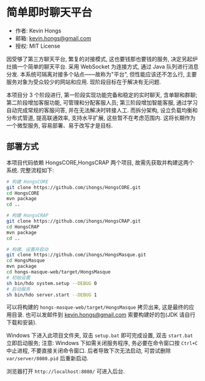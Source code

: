 # 简单即时聊天平台

* 作者: Kevin Hongs
* 邮箱: kevin.hongs@gmail.com
* 授权: MIT License

因受够了第三方聊天平台, 繁复的对接模式, 这也要钱那也要钱的服务, 决定另起炉灶搞一个简单的聊天平台. 采用 WebSocket 为连接方式, 通过 Java 队列进行消息分发. 本系统可隔离对接多个站点——故称为"平台", 但性能应该还不怎么行, 主要服务对象为受众较少的网站和应用. 现阶段目标在于解决有无问题.

本项目分 3 个阶段进行, 第一阶段实现功能完备和稳定的实时聊天, 含单聊和群聊; 第二阶段增加客服功能, 可管理和分配客服人员; 第三阶段增加智能客服, 通过学习自动完成常规的客服问答, 并在无法解决时转接人工. 而拆分架构, 设立负载均衡和分布式管道, 提高联通效率, 支持水平扩展, 这些暂不在考虑范围内. 这将长期作为一个微型服务, 容易部署、易于改写才是目标.

## 部署方式

本项目代码依赖 HongsCORE,HongsCRAP 两个项目, 故需先获取并构建这两个系统. 完整流程如下:

```bash
# 构建 HongsCORE
git clone https://github.com/ihongs/HongsCORE.git
cd HongsCORE
mvn package
cd ..

# 构建 HongsCRAP
git clone https://github.com/ihongs/HongsCRAP.git
cd HongsCRAP
mvn package
cd ..

# 构建、设置并启动
git clone https://github.com/ihongs/HongsMasque.git
cd HongsMasque
mvn package
cd hongs-masque-web/target/HongsMasque
# 初始设置
sh bin/hdo system.setup --DEBUG 0
# 启动服务
sh bin/hdo server.start --DEBUG 1
```

可以将构建的 `hongs-masque-web/target/HongsMasque` 拷贝出来, 这是最终的应用目录. 也可以发邮件到 kevin.hongs@gmail.com 索要构建好的包(JDK 请自行下载和安装).

Windows 下进入此项目文件夹, 双击 `setup.bat` 即可完成设置, 双击 `start.bat` 立即启动服务; 注意: Windows 下如需关闭服务程序, 务必要在命令窗口按 `Ctrl+C` 中止进程, 不要直接关闭命令窗口. 后者导致下次无法启动, 可尝试删除 `var/server/8080.pid` 后重新启动.

浏览器打开 `http://localhost:8080/` 可进入后台.
